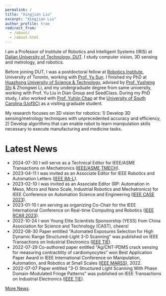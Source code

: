 ```yaml
---
permalink: /
title: "Xingjian Liu"
excerpt: "Xingjian Liu"
author_profile: true
redirect_from: 
  - /about/
  - /about.html
---
```

I am a Professor of Institute of Robotics and Intelligent Systems (IRIS) at [Dalian University of Technology, DUT](http://en.dlut.edu.cn/). I study  computer vision, 3D sensing and metrology, and robotics.

Before joining DUT, I was a postdoctoral fellow at [Robotics Institute](https://robotics.utoronto.ca/), University of Toronto, working with [Prof. Yu Sun](https://sun.mie.utoronto.ca/bio/). I finished my PhD at [Huazhong University of Science & Technology](http://english.hust.edu.cn/), advised by [Prof. Yusheng Shi](http://faculty.hust.edu.cn/shiyusheng/zh_CN/index.htm) & Zhongwei Li, and my undergraduate degree from same university, working with Prof. Yu Liu in Dian Group and SeedClass. During my PhD study, I also worked with [Prof. Yuhjin Chao](https://www.sc.edu/study/colleges_schools/engineering_and_computing/faculty-staff/chao_yuh.php) at the [University of South Carolina (UofSC)](https://www.sc.edu/) as a visiting graduate student.

My research focuses on 3D vision for robotics: 1) Develop 3D sensing/metrology techniques with unprecedented accuracy and efficiency, 2) Develop algorithms that can enable robot to learn manipulation skills necessary to execute manufacturing and medicine tasks.

# Latest News
* 2024-07-30 I will serve as a Technical Editor for IEEE/ASME Transactions on Mechatronics ([IEEE/ASME TMECH](https://www.ieee-asme-mechatronics.info/)).
* 2023-04-11 I was invited as an Associate Editor for IEEE Robotics and Automation Letters ([IEEE RA-L](https://www.ieee-ras.org/publications/ra-l)).
* 2023-02-10 I was invited as an Associate Editor (RP: Automation in Meso, Micro and Nano Scale, Industrial Robotics and Mechatronics) for IEEE Conference on Automation Science and Engineering ([IEEE CASE 2023](https://case2023.org)).
* 2023-01-10 I am serving as organizing Co-Chair for the IEEE International Conference on Real-time Computing and Robotics ([IEEE RCAR 2023](http://www.ieee-rcar.org/)).
* 2022-10-24 I won Young Elite Scientists Sponsorship (YESS) from China Association for Science and Technology (CAST), cheers!
* 2022-08-30 Paper entitled "Automated Exposures Selection for High Dynamic Range Structured-Light 3-D Scanning" was published on IEEE Transactions on Industrial Electronics ([IEEE TIE](https://doi.org/10.1109/TIE.2022.3201318)).
* 2022-07-29 Co-authored paper entitled "Ag/CNT-PDMS crack sensing for measuring contractility of cardiomyocytes" won Best Application Paper Award in IEEE International Conference on Manipulation, Automation, and Robotics at Small Scales ([IEEE MARSS](https://marss-conference.org/)), 2022.
* 2022-07-07 Paper entitled "3-D Structured Light Scanning With Phase Domain-Modulated Fringe Patterns" was published on IEEE Transactions on Industrial Electronics ([IEEE TIE](https://doi.org/10.1109/TIE.2022.3187597)).

[More News](https://xingjianliu.github.io/news).


<script type='text/javascript' id='clustrmaps' src='//cdn.clustrmaps.com/map_v2.js?cl=ffffff&w=a&t=tt&d=V26EEi-XzBMVpO00n55ZZgpx40ySNjsToCJZc5dtqyU&co=b3c0c9&ct=ffffff&cmo=3acc3a&cmn=ff5353'></script>
